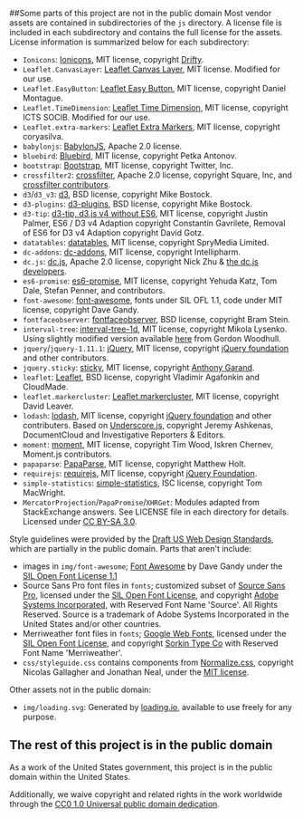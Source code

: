##Some parts of this project are not in the public domain
Most vendor assets are contained in subdirectories of the `js` directory.  A license file is included in each subdirectory and contains the full license for the assets.  License information is summarized below for each subdirectory:

- `Ionicons`: [Ionicons](http://ionicons.com/), MIT license, copyright [Drifty](http://drifty.com).
- `Leaflet.CanvasLayer`: [Leaflet Canvas Layer](https://github.com/CartoDB/Leaflet.CanvasLayer), MIT license.  Modified for our use.
- `Leaflet.EasyButton`: [Leaflet Easy Button](https://github.com/CliffCloud/Leaflet.EasyButton), MIT license, copyright Daniel Montague.
- `Leaflet.TimeDimension`: [Leaflet Time Dimension](https://github.com/socib/Leaflet.TimeDimension), MIT license, copyright ICTS SOCIB.  Modified for our use.
- `Leaflet.extra-markers`: [Leaflet Extra Markers](https://github.com/coryasilva/Leaflet.ExtraMarkers/blob/master/LICENSE), MIT license, copyright coryasilva.
- `babylonjs`: [BabylonJS](https://github.com/BabylonJS/Babylon.js), Apache 2.0 license.
- `bluebird`: [Bluebird](https://github.com/petkaantonov/bluebird), MIT license, copyright Petka Antonov.
- `bootstrap`: [Bootstrap](https://github.com/twbs/bootstrap), MIT license, copyright Twitter, Inc.
- `crossfilter2`: [crossfilter](https://github.com/crossfilter/crossfilter), Apache 2.0 license, copyright Square, Inc, and [crossfilter contributors](https://github.com/crossfilter/crossfilter/blob/master/AUTHORS).
- `d3`/`d3_v3`: [d3](https://github.com/d3/d3), BSD license, copyright Mike Bostock.
- `d3-plugins`: [d3-plugins](https://github.com/d3/d3-plugins), BSD license, copyright Mike Bostock.
- `d3-tip`: [d3-tip, d3.js v4 without ES6](https://github.com/VACLab/d3-tip), MIT license, copyright  Justin Palmer, ES6 / D3 v4 Adaption copyright Constantin Gavrilete, Removal of ES6 for D3 v4 Adaption copyright David Gotz.
- `datatables`: [datatables](https://github.com/DataTables/DataTables), MIT license, copyright SpryMedia Limited.
- `dc-addons`: [dc-addons](https://github.com/Intellipharm/dc-addons), MIT license, copyright Intellipharm.
- `dc.js`: [dc.js](https://github.com/dc-js/dc.js), Apache 2.0 license, copyright Nick Zhu & [the dc.js developers](https://github.com/dc-js/dc.js/blob/master/AUTHORS).
- `es6-promise`: [es6-promise](https://github.com/stefanpenner/es6-promise), MIT license, copyright Yehuda Katz, Tom Dale, Stefan Penner, and contributors.
- `font-awesome`: [font-awesome](https://github.com/FortAwesome/Font-Awesome), fonts under SIL OFL 1.1, code under MIT license, copyright Dave Gandy.
- `fontfaceobserver`: [fontfaceobserver](https://github.com/bramstein/fontfaceobserver), BSD license, copyright Bram Stein.
- `interval-tree`: [interval-tree-1d](https://github.com/mikolalysenko/interval-tree-1d), MIT license, copyright Mikola Lysenko.  Using slightly modified version available [here](https://github.com/dc-js/dc.js/blob/9dffabf42b90c47d1b1434e7f9c10093b1a17bcd/web/examples/lysenko-interval-tree.js) from Gordon Woodhull.
- `jquery`/`jquery-1.11.1`: [jQuery](https://github.com/jquery/jquery), MIT license, copyright [jQuery foundation](https://jquery.org) and other contributors.
- `jquery.sticky`: [sticky](https://github.com/garand/sticky), MIT license, copyright [Anthony Garand](http://garand.me).
- `leaflet`: [Leaflet](https://github.com/Leaflet/Leaflet), BSD license, copyright Vladimir Agafonkin and CloudMade.
- `leaflet.markercluster`: [Leaflet.markercluster](https://github.com/Leaflet/Leaflet.markercluster), MIT license, copyright David Leaver.
- `lodash`: [lodash](https://github.com/lodash/lodash), MIT license, copyright [jQuery foundation](https://jquery.org) and other contributers.  Based on [Underscore.js](http://underscorejs.org), copyright Jeremy Ashkenas, DocumentCloud and Investigative Reporters & Editors.
- `moment`: [moment](https://github.com/moment/moment), MIT license, copyright Tim Wood, Iskren Chernev, Moment.js contributors.
- `papaparse`: [PapaParse](https://github.com/mholt/PapaParse), MIT license, copyright Matthew Holt.
- `requirejs`: [requirejs](https://github.com/requirejs/requirejs), MIT license, copyright [jQuery Foundation](https://jquery.org).
- `simple-statistics`: [simple-statistics](https://github.com/simple-statistics/simple-statistics), ISC license, copyright Tom MacWright.
- `MercatorProjection`/`PapaPromise`/`XHRGet`: Modules adapted from StackExchange answers.  See LICENSE file in each directory for details.  Licensed under [CC BY-SA 3.0](https://creativecommons.org/licenses/by-sa/3.0/).

Style guidelines were provided by the [Draft US Web Design Standards](https://github.com/18F/web-design-standards), which are partially in the public domain.  Parts that aren't include:

 - images in `img/font-awesome`; [Font Awesome](http://fontawesome.io/) by Dave Gandy under the [SIL Open Font License 1.1](http://scripts.sil.org/OFL)
 - Source Sans Pro font files in `fonts`; customized subset of [Source Sans Pro](https://github.com/adobe-fonts/source-sans-pro), licensed under the [SIL Open Font License](http://scripts.sil.org/cms/scripts/page.php?item_id=OFL), and copyright [Adobe Systems Incorporated](http://www.adobe.com/), with Reserved Font Name 'Source'. All Rights Reserved. Source is a trademark of Adobe Systems Incorporated in the United States and/or other countries.
 - Merriweather font files in `fonts`; [Google Web Fonts](https://www.google.com/fonts#UsePlace:use/Collection:Merriweather:400,300,400italic,700,700italic), licensed under the [SIL Open Font License](http://scripts.sil.org/cms/scripts/page.php?item_id=OFL), and copyright [Sorkin Type Co](https://github.com/18F/web-design-standards/blob/staging/www.sorkintype.com) with Reserved Font Name 'Merriweather'.
 - `css/styleguide.css` contains components from [Normalize.css](https://github.com/necolas/normalize.css), copyright Nicolas Gallagher and Jonathan Neal, under the [MIT license](https://github.com/necolas/normalize.css/blob/master/LICENSE.md).

Other assets not in the public domain:

 - `img/loading.svg`: Generated by [loading.io](http://loading.io/), available to use freely for any purpose.


## The rest of this project is in the public domain

As a work of the United States government, this project is in the public domain within the United States.

Additionally, we waive copyright and related rights in the work worldwide through the [CC0 1.0 Universal public domain dedication](https://creativecommons.org/publicdomain/zero/1.0/).
